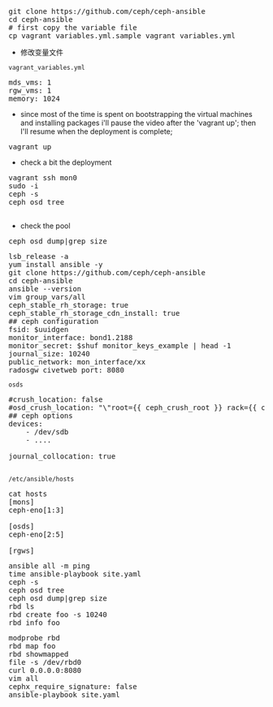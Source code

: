 
<pre>
git clone https://github.com/ceph/ceph-ansible
cd ceph-ansible
# first copy the variable file
cp vagrant_variables.yml.sample vagrant_variables.yml
</pre>

* 修改变量文件

`vagrant_variables.yml`
<pre>
mds_vms: 1
rgw_vms: 1
memory: 1024
</pre>

* since most of the time is spent on bootstrapping the virtual machines and installing packages i'll pause the video after the 'vagrant up'; then I'll resume when the deployment is complete;

<pre>
vagrant up
</pre>

* check a bit the deployment

<pre>
vagrant ssh mon0
sudo -i 
ceph -s
ceph osd tree

</pre>
* check the pool

<pre>
ceph osd dump|grep size
</pre>




<pre>
lsb_release -a
yum install ansible -y
git clone https://github.com/ceph/ceph-ansible
cd ceph-ansible
ansible --version
vim group_vars/all
ceph_stable_rh_storage: true
ceph_stable_rh_storage_cdn_install: true
## ceph configuration
fsid: $uuidgen
monitor_interface: bond1.2188
monitor_secret: $shuf monitor_keys_example | head -1
journal_size: 10240
public_network: mon_interface/xx 
radosgw_civetweb_port: 8080
</pre>
`osds`
<pre>
#crush_location: false
#osd_crush_location: "\"root={{ ceph_crush_root }} rack={{ ceph_crush_rack }} host={{ ansible_hostname }}\""
## ceph options
devices:
    - /dev/sdb
    - ....

journal_collocation: true

</pre>
`/etc/ansible/hosts`
<pre>
cat hosts
[mons]
ceph-eno[1:3]

[osds]
ceph-eno[2:5]

[rgws]
</pre>

<pre>
ansible all -m ping
time ansible-playbook site.yaml
ceph -s
ceph osd tree
ceph osd dump|grep size
rbd ls
rbd create foo -s 10240
rbd info foo
</pre>

<pre>
modprobe rbd
rbd map foo
rbd showmapped
file -s /dev/rbd0
curl 0.0.0.0:8080
vim all
cephx_require_signature: false
ansible-playbook site.yaml
</pre>